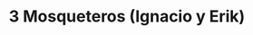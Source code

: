 ---
title: "3 Mosqueteros (Ignacio y Erik)"
url: /holguin/3-mosqueteros-ignacio-y-erik/
shop: teléfono móvil
---